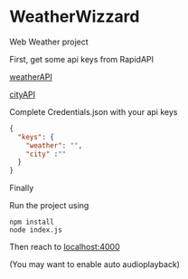# WeatherWizzard
Web Weather project

First, get some api keys from RapidAPI

[weatherAPI](https://rapidapi.com/weatherapi/api/weatherapi-com/)

[cityAPI](https://rapidapi.com/wirefreethought/api/geodb-cities/)

Complete Credentials.json with your api keys
```json
{
  "keys": {
    "weather": "",
    "city" :""
  }
}
```
Finally

Run the project using
```shell
npm install
node index.js
```

Then reach to [localhost:4000](localhost:4000)

(You may want to enable auto audioplayback)
